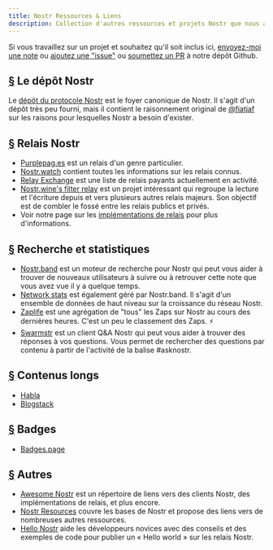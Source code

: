 ```yaml
---
title: Nostr Ressources & Liens
description: Collection d'autres ressources et projets Nostr que nous avons rencontrés.
---
```


Si vous travaillez sur un projet et souhaitez qu'il soit inclus ici, [envoyez-moi une note](https://snort.social/p/npub1zuuajd7u3sx8xu92yav9jwxpr839cs0kc3q6t56vd5u9q033xmhsk6c2uc) ou [ajoutez une "issue"](https://github.com/erskingardner/nostr-how/issues) ou [soumettez un PR](https://github.com/erskingardner/nostr-how/pulls) à notre dépôt Github.

## [§](#nostr-repo) Le dépôt Nostr

Le [dépôt du protocole Nostr](https://github.com/nostr-protocol/nostr) est le foyer canonique de Nostr. Il s'agit d'un dépôt très peu fourni, mais il contient le raisonnement original de [@fiatjaf](https://github.com/fiatjaf) sur les raisons pour lesquelles Nostr a besoin d'exister.

## [§](#nostr-relays) Relais Nostr

-   [Purplepag.es](https://purplepag.es/what) est un relais d'un genre particulier.
-   [Nostr.watch](https://nostr.watch/relays/find) contient toutes les informations sur les relais connus.
-   [Relay Exchange](https://relay.exchange/) est une liste de relais payants actuellement en activité.
-   [Nostr.wine's filter relay](https://nostr-wine.github.io/filter-relay/) est un projet intéressant qui regroupe la lecture et l'écriture depuis et vers plusieurs autres relais majeurs. Son objectif est de combler le fossé entre les relais publics et privés.
-   Voir notre page sur les [implémentations de relais](/fr/relay-implementations) pour plus d'informations.

## [§](#search-data) Recherche et statistiques

-   [Nostr.band](https://nostr.band) est un moteur de recherche pour Nostr qui peut vous aider à trouver de nouveaux utilisateurs à suivre ou à retrouver cette note que vous avez vue il y a quelque temps.
-   [Network stats](https://stats.nostr.band) est également géré par Nostr.band. Il s'agit d'un ensemble de données de haut niveau sur la croissance du réseau Nostr.
-   [Zaplife](https://zaplife.lol) est une agrégation de "tous" les Zaps sur Nostr au cours des dernières heures. C'est un peu le classement des Zaps. ⚡
-   [Swarmstr](https://swarmstr.com) est un client Q&A Nostr qui peut vous aider à trouver des réponses à vos questions. Vous permet de rechercher des questions par contenu à partir de l'activité de la balise #asknostr.

## [§](#long-form-content) Contenus longs

-   [Habla](https://habla.news)
-   [Blogstack](https://blogstack.io/)

## [§](#badges) Badges

-   [Badges.page](https://badges.page/)

## [§](#others) Autres

-   [Awesome Nostr](https://www.nostr.net) est un répertoire de liens vers des clients Nostr, des implémentations de relais, et plus encore.
-   [Nostr Resources](https://nostr-resources.com) couvre les bases de Nostr et propose des liens vers de nombreuses autres ressources.
-   [Hello Nostr](https://hellonostr.dev/) aide les développeurs novices avec des conseils et des exemples de code pour publier un « Hello world » sur les relais Nostr.
